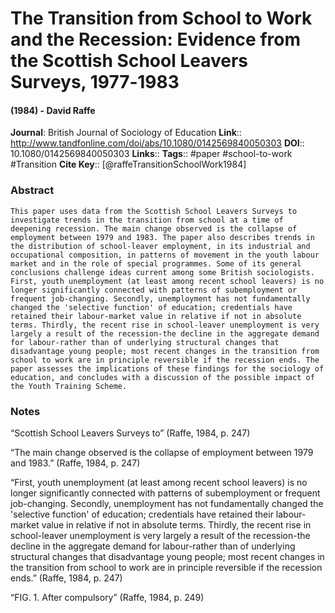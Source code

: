 # The Transition from School to Work and the Recession: Evidence from the Scottish School Leavers Surveys, 1977‐1983
#### (1984) - David Raffe
**Journal**: British Journal of Sociology of Education
**Link**:: http://www.tandfonline.com/doi/abs/10.1080/0142569840050303
**DOI**:: 10.1080/0142569840050303
**Links**:: 
**Tags**:: #paper #school-to-work #Transition 
**Cite Key**:: [@raffeTransitionSchoolWork1984]

### Abstract

```
This paper uses data from the Scottish School Leavers Surveys to investigate trends in the transition from school at a time of deepening recession. The main change observed is the collapse of employment between 1979 and 1983. The paper also describes trends in the distribution of school-leaver employment, in its industrial and occupational composition, in patterns of movement in the youth labour market and in the role of special programmes. Some of its general conclusions challenge ideas current among some British sociologists. First, youth unemployment (at least among recent school leavers) is no longer significantly connected with patterns of subemployment or frequent job-changing. Secondly, unemployment has not fundamentally changed the 'selective function' of education; credentials have retained their labour-market value in relative if not in absolute terms. Thirdly, the recent rise in school-leaver unemployment is very largely a result of the recession-the decline in the aggregate demand for labour-rather than of underlying structural changes that disadvantage young people; most recent changes in the transition from school to work are in principle reversible if the recession ends. The paper assesses the implications of these findings for the sociology of education, and concludes with a discussion of the possible impact of the Youth Training Scheme.
```

### Notes

“Scottish School Leavers Surveys to” (Raffe, 1984, p. 247)

“The main change observed is the collapse of employment between 1979 and 1983.” (Raffe, 1984, p. 247)

“First, youth unemployment (at least among recent school leavers) is no longer significantly connected with patterns of subemployment or frequent job-changing. Secondly, unemployment has not fundamentally changed the 'selective function' of education; credentials have retained their labour-market value in relative if not in absolute terms. Thirdly, the recent rise in school-leaver unemployment is very largely a result of the recession-the decline in the aggregate demand for labour-rather than of underlying structural changes that disadvantage young people; most recent changes in the transition from school to work are in principle reversible if the recession ends.” (Raffe, 1984, p. 247)

“FIG. 1. After compulsory” (Raffe, 1984, p. 249)